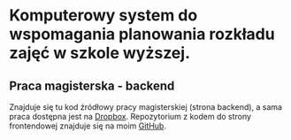 # Komputerowy system do wspomagania planowania rozkładu zajęć w szkole wyższej.

## Praca magisterska - backend

Znajduje się tu kod źródłowy pracy magisterskiej (strona backend), a sama praca dostępna jest na [Dropbox](https://www.dropbox.com/s/v9y4qzo9d2dxmwy/DGG%20-%20praca%20magisterska3.pdf?dl=0). Repozytorium z kodem do strony frontendowej znajduje się na moim [GitHub](https://github.com/Dominiczeq7/magisterka-frontend).